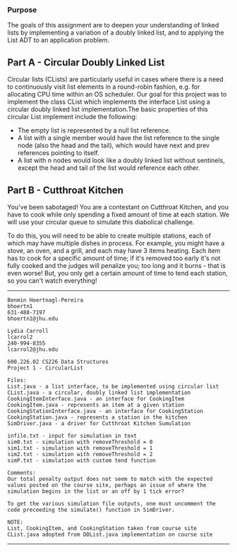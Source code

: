 ### Purpose
The goals of this assignment are to deepen your understanding of linked lists by implementing a variation of a doubly linked list, and to applying the List ADT to an application problem.

## Part A - Circular Doubly Linked List
Circular lists (CLists) are particularly useful in cases where there is a need to continuously visit list elements in a round-robin fashion, e.g. for allocating CPU time within an OS scheduler. Our goal for this project was to implement the class CList<E> which implements the interface List<E> using a circular doubly linked list implementation.The basic properties of this circular List implement include the following:

* The empty list is represented by a null list reference.
* A list with a single member would have the list reference to the single node (also the head and the tail), which would have next and prev references pointing to itself.
* A list with n nodes would look like a doubly linked list without sentinels, except the head and tail of the list would reference each other.

## Part B - Cutthroat Kitchen
You've been sabotaged! You are a contestant on Cutthroat Kitchen, and you have to cook while only spending a fixed amount of time at each station. We will use your circular queue to simulate this diabolical challenge.

To do this, you will need to be able to create multiple stations, each of which may have multiple dishes in process. For example, you might have a stove, an oven, and a grill, and each may have 3 items heating. Each item has to cook for a specific amount of time; if it's removed too early it's not fully cooked and the judges will penalize you; too long and it burns - that is even worse! But, you only get a certain amount of time to tend each station, so you can't watch everything!

***

	Benmin Hoertnagl-Pereira
	bhoertn1
	631-488-7197 
	bhoertn1@jhu.edu

	Lydia Carroll
	lcarrol2
	240-994-8355
	lcarrol2@jhu.edu

	600.226.02 CS226 Data Structures
	Project 1 - CircularList

	Files:
    List.java - a list interface, to be implemented using circular list
    CList.java - a circular, doubly linked list implementation
    CookingItemInterface.java - an interface for CookingItem
    CookingItem.java - represents an item at a given station
    CookingStationInterface.java - an interface for CookingStation
    CookingStation.java - represents a station in the kitchen
    SimDriver.java - a driver for Cutthroat Kitchen Sumulation

    infile.txt - input for simulation in text
    sim0.txt - simulation with removeThreshold = 0
    sim1.txt - simulation with removeThreshold = 1
    sim2.txt - simulation with removeThreshold = 2
    simP.txt - simulation with custom tend function

	Comments:
    Our total penalty output does not seem to match with the expected
    values posted on the course site, perhaps an issue of where the
    simulation begins in the list or an off by 1 tick error?

    To get the various simulation file outputs, one must uncomment the
    code preceeding the simulate() function in SimDriver.   

	NOTE:
    List, CookingItem, and CookingStation taken from course site
    CList.java adopted from DDList.java implementation on course site

***
